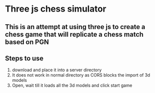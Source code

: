 # Three js chess simulator
## This is an attempt at using three js to create a chess game that will replicate a chess match based on PGN


## Steps to use
1) download and place it into a server directory
2) It does not work in normal directory as CORS blocks the import of 3d models
3) Open, wait till it loads all the 3d models and click start game
